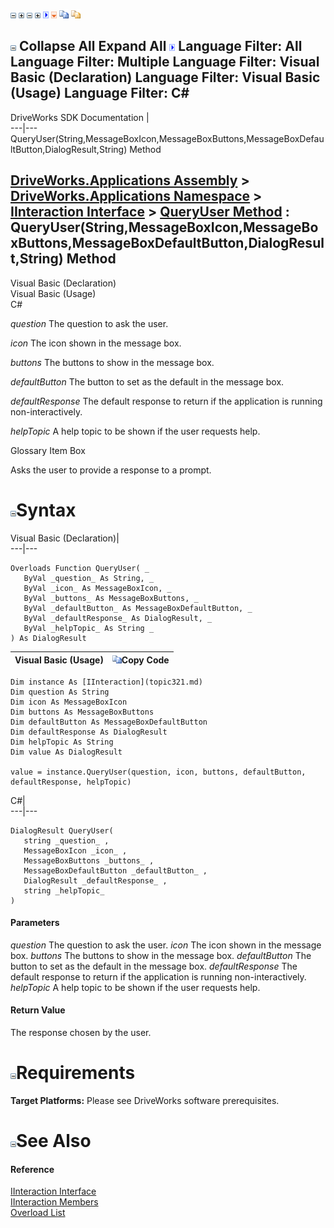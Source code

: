 ![](dotnetimages/collapse.gif) ![](dotnetimages/expand.gif) ![](dotnetimages/collapse.gif) ![](dotnetimages/expand.gif) ![](dotnetimages/drpdown.gif) ![](dotnetimages/drpdown_orange.gif) ![](dotnetimages/copycode.gif) ![](dotnetimages/copycodeHighlight.gif)

![](dotnetimages/collapse.gif) Collapse All Expand All ![](dotnetimages/drpdown.gif) Language Filter: All  Language Filter: Multiple  Language Filter: Visual Basic (Declaration) Language Filter: Visual Basic (Usage) Language Filter: C#  
---  
DriveWorks SDK Documentation  |   
---|---  
QueryUser(String,MessageBoxIcon,MessageBoxButtons,MessageBoxDefaultButton,DialogResult,String) Method   
  
[DriveWorks.Applications Assembly](topic13.md) > [DriveWorks.Applications Namespace](topic16.md) > [IInteraction Interface](topic321.md) > [QueryUser Method](topic326.md) : QueryUser(String,MessageBoxIcon,MessageBoxButtons,MessageBoxDefaultButton,DialogResult,String) Method  
---  
  
Visual Basic (Declaration)    
Visual Basic (Usage)    
C# 

_question_
    The question to ask the user.

_icon_
    The icon shown in the message box.

_buttons_
    The buttons to show in the message box.

_defaultButton_
    The button to set as the default in the message box.

_defaultResponse_
    The default response to return if the application is running non-interactively.

_helpTopic_
    A help topic to be shown if the user requests help.

Glossary Item Box

Asks the user to provide a response to a prompt. 

# ![](dotnetimages/collapse.gif)Syntax

Visual Basic (Declaration)|   
---|---  
      
    
    Overloads Function QueryUser( _
       ByVal _question_ As String, _
       ByVal _icon_ As MessageBoxIcon, _
       ByVal _buttons_ As MessageBoxButtons, _
       ByVal _defaultButton_ As MessageBoxDefaultButton, _
       ByVal _defaultResponse_ As DialogResult, _
       ByVal _helpTopic_ As String _
    ) As DialogResult  
  
Visual Basic (Usage)| ![](dotnetimages/copycode.gif)Copy Code  
---|---  
      
    
    Dim instance As [IInteraction](topic321.md)
    Dim question As String
    Dim icon As MessageBoxIcon
    Dim buttons As MessageBoxButtons
    Dim defaultButton As MessageBoxDefaultButton
    Dim defaultResponse As DialogResult
    Dim helpTopic As String
    Dim value As DialogResult
     
    value = instance.QueryUser(question, icon, buttons, defaultButton, defaultResponse, helpTopic)  
  
C#|   
---|---  
      
    
    DialogResult QueryUser( 
       string _question_ ,
       MessageBoxIcon _icon_ ,
       MessageBoxButtons _buttons_ ,
       MessageBoxDefaultButton _defaultButton_ ,
       DialogResult _defaultResponse_ ,
       string _helpTopic_
    )  
  
#### Parameters

 _question_
    The question to ask the user.
_icon_
    The icon shown in the message box.
_buttons_
    The buttons to show in the message box.
_defaultButton_
    The button to set as the default in the message box.
_defaultResponse_
    The default response to return if the application is running non-interactively.
_helpTopic_
    A help topic to be shown if the user requests help.

#### Return Value

The response chosen by the user.

# ![](dotnetimages/collapse.gif)Requirements

**Target Platforms:** Please see DriveWorks software prerequisites.

# ![](dotnetimages/collapse.gif)See Also

#### Reference

[IInteraction Interface](topic321.md)   
[IInteraction Members](topic322.md)   
[Overload List](topic326.md)


